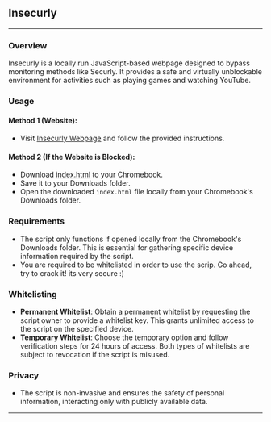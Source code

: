 ## Insecurly
---
### Overview
Insecurly is a locally run JavaScript-based webpage designed to bypass monitoring methods like Securly. It provides a safe and virtually unblockable environment for activities such as playing games and watching YouTube.

### Usage

#### Method 1 (Website):
- Visit [Insecurly Webpage](https://insecurly.github.io/cdn) and follow the provided instructions.

#### Method 2 (If the Website is Blocked):
- Download [index.html](https://raw.githubusercontent.com/insecurly/cdn/main/index.html) to your Chromebook.
- Save it to your Downloads folder.
- Open the downloaded `index.html` file locally from your Chromebook's Downloads folder.

### Requirements
- The script only functions if opened locally from the Chromebook's Downloads folder. This is essential for gathering specific device information required by the script.
- You are required to be whitelisted in order to use the scrip. Go ahead, try to crack it! its very secure :)

### Whitelisting
- **Permanent Whitelist**: Obtain a permanent whitelist by requesting the script owner to provide a whitelist key. This grants unlimited access to the script on the specified device.
- **Temporary Whitelist**: Choose the temporary option and follow verification steps for 24 hours of access. Both types of whitelists are subject to revocation if the script is misused.

### Privacy
- The script is non-invasive and ensures the safety of personal information, interacting only with publicly available data.

---


